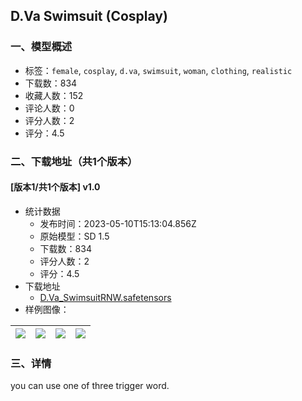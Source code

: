 ## D.Va Swimsuit (Cosplay)
### 一、模型概述

- 标签：`female`, `cosplay`, `d.va`, `swimsuit`, `woman`, `clothing`, `realistic`
- 下载数：834
- 收藏人数：152
- 评论人数：0
- 评分人数：2
- 评分：4.5

### 二、下载地址（共1个版本）

#### [版本1/共1个版本] v1.0

- 统计数据
  - 发布时间：2023-05-10T15:13:04.856Z
  - 原始模型：SD 1.5
  - 下载数：834
  - 评分人数：2
  - 评分：4.5
- 下载地址
  - [D.Va_SwimsuitRNW.safetensors](https://civitai.com/api/download/models/67254)
- 样例图像：

| <img src="https://image.civitai.com/xG1nkqKTMzGDvpLrqFT7WA/06ab7726-63c3-4d7b-a92c-f169dde4f148/width=450/746845.jpeg" /> | <img src="https://image.civitai.com/xG1nkqKTMzGDvpLrqFT7WA/99d835e8-409e-48b0-943f-2ebdad4476f9/width=450/746815.jpeg" /> | <img src="https://image.civitai.com/xG1nkqKTMzGDvpLrqFT7WA/74dcdc26-2e44-4811-aa17-dd8d70f608fe/width=450/746847.jpeg" /> | <img src="https://image.civitai.com/xG1nkqKTMzGDvpLrqFT7WA/07b2d4d0-4f7e-4fa6-aa33-ba16ea46b064/width=450/746816.jpeg" /> |
| ---- | ---- | ---- | ---- |


### 三、详情
<p>you can use one of three trigger word.</p>